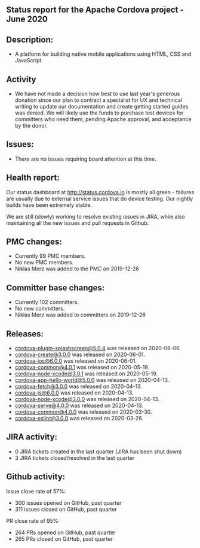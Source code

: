 

## Status report for the Apache Cordova project - June 2020

## Description: 
 - A platform for building native mobile applications using HTML, CSS and JavaScript.
 
## Activity
 - We have not made a decision how best to use last year's generous donation since our plan to contract a specialist for UX and technical writing to update our documentation and create getting started guides was denied.  We will likely use the funds to purchase test devices for committers who need them, pending Apache approval, and acceptance by the donor.
 
## Issues: 
  - There are no issues requiring board attention at this time.
   
## Health report: 

Our status dashboard at http://status.cordova.io is mostly all green - failures are usually due to external service issues that do device testing. Our nightly builds have been extremely stable.

We are still (slowly) working to resolve existing issues in JIRA, while also maintaining all the new issues and pull requests in Github.

## PMC changes: 
   
 - Currently 99 PMC members. 
 - No new PMC members. 
 - Niklas Merz was added to the PMC on 2019-12-26
   
## Committer base changes: 
   
 - Currently 102 committers.
 - No new committers. 
 - Niklas Merz was added to committers on 2019-12-26
   
## Releases: 

- cordova-plugin-splashscreen@5.0.4 was released on 2020-06-06.
- cordova-create@3.0.0 was released on 2020-06-01.
- cordova-ios@6.0.0 was released on 2020-06-01.
- cordova-common@4.0.1 was released on 2020-05-19.
- cordova-node-xcode@3.0.1 was released on 2020-05-19.
- cordova-app-hello-world@5.0.0 was released on 2020-04-13.
- cordova-fetch@3.0.0 was released on 2020-04-13.
- cordova-js@6.0.0 was released on 2020-04-13.
- cordova-node-xcode@3.0.0 was released on 2020-04-13.
- cordova-serve@4.0.0 was released on 2020-04-13.
- cordova-common@4.0.0 was released on 2020-03-30.
- cordova-eslint@3.0.0 was released on 2020-03-26.
 
## JIRA activity: 

 - 0 JIRA tickets created in the last quarter (JIRA has been shut down)
 - 3 JIRA tickets closed/resolved in the last quarter
 
 ## Github activity: 
 
 Issue close rate of 57%:
 - 300 issues opened on GitHub, past quarter
 - 311 issues closed on GitHub, past quarter
 
 PR close rate of 95%:
 - 264 PRs opened on GitHub, past quarter
 - 265 PRs closed on GitHub, past quarter
